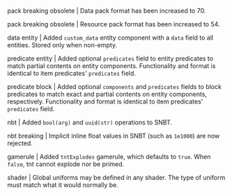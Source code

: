 pack breaking obsolete | Data pack format has been increased to 70.

pack breaking obsolete | Resource pack format has been increased to 54.

data entity | Added `custom_data` entity component with a `data` field to all entities. Stored only when non-empty.

predicate entity | Added optional `predicates` field to entity predicates to match partial contents on entity components. Functionality and format is identical to item predicates' `predicates` field.

predicate block | Added optional `components` and `predicates` fields to block predicates to match exact and partial contents on entity components, respectively. Functionality and format is identical to item predicates' `predicates` field.

nbt | Added `bool(arg)` and `uuid(str)` operations to SNBT.

nbt breaking | Implicit inline float values in SNBT (such as `1e1000`) are now rejected.

gamerule | Added `tntExplodes` gamerule, which defaults to `true`. When `false`, tnt cannot explode nor be primed.

shader | Global uniforms may be defined in any shader. The type of uniform must match what it would normally be.